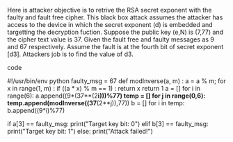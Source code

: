 Here is attacker objective is to retrive the RSA secret exponent with the faulty and fault free cipher. This black box attack assumes the attacker has access to the device in which the secret exponent (d) is embedded and targetting the decryption fuction.
Suppose the public key (e,N) is (7,77) and the cipher text value is 37. Given the fault free and faulty messages as 9 and 67 respectively. Assume the fault is at the fourth bit of secret exponent [d3]. Attackers job is to find the value of d3.


code

#!/usr/bin/env python
faulty_msg = 67
def modInverse(a, m) : 
    a = a % m; 
    for x in range(1, m) : 
        if ((a * x) % m == 1) : 
            return x 
    return 1
a = []
for i in range(6):
	a.append((9*(37**(2**i)))%77)
temp = []
for j in range(0,6):
	temp.append(modInverse((37**(2**j)),77))
b = []
for i in temp:
	b.append((9*i)%77)
 
if a[3] == faulty_msg:
	print("Target key bit: 0")
elif b[3] == faulty_msg:
	print("Target key bit: 1")
else:
	print("Attack failed!")
 
